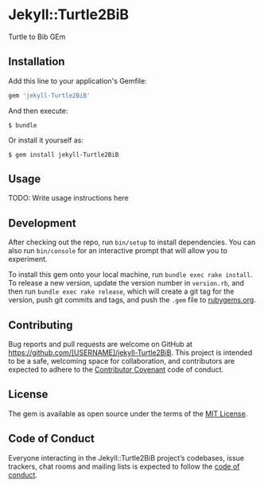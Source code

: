 # Jekyll::Turtle2BiB

Turtle to Bib GEm

## Installation

Add this line to your application's Gemfile:

```ruby
gem 'jekyll-Turtle2BiB'
```

And then execute:

    $ bundle

Or install it yourself as:

    $ gem install jekyll-Turtle2BiB

## Usage

TODO: Write usage instructions here

## Development

After checking out the repo, run `bin/setup` to install dependencies. You can also run `bin/console` for an interactive prompt that will allow you to experiment.

To install this gem onto your local machine, run `bundle exec rake install`. To release a new version, update the version number in `version.rb`, and then run `bundle exec rake release`, which will create a git tag for the version, push git commits and tags, and push the `.gem` file to [rubygems.org](https://rubygems.org).

## Contributing

Bug reports and pull requests are welcome on GitHub at https://github.com/[USERNAME]/jekyll-Turtle2BiB. This project is intended to be a safe, welcoming space for collaboration, and contributors are expected to adhere to the [Contributor Covenant](http://contributor-covenant.org) code of conduct.

## License

The gem is available as open source under the terms of the [MIT License](https://opensource.org/licenses/MIT).

## Code of Conduct

Everyone interacting in the Jekyll::Turtle2BiB project’s codebases, issue trackers, chat rooms and mailing lists is expected to follow the [code of conduct](https://github.com/[USERNAME]/jekyll-Turtle2BiB/blob/master/CODE_OF_CONDUCT.md).
